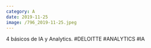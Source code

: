 ```yaml
--- 
category: A 
date: 2019-11-25 
image: /796_2019-11-25.jpeg 
--- 
```


4 básicos de IA y Analytics. #DELOITTE #ANALYTICS #IA